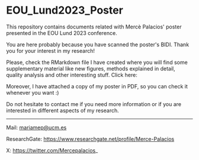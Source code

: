 # EOU_Lund2023_Poster
This repository contains documents related with Mercè Palacios' poster presented in the EOU Lund 2023 conference.

You are here probably because you have scanned the poster's BIDI. Thank you for your interest in my research!




Please, check the RMarkdown file I have created where you will find some supplementary material like new figures, methods explained in detail, quality analysis and other interesting stuff.
Click here: 

Moreover, I have attached a copy of my poster in PDF, so you can check it whenever you want :)

Do not hesitate to contact me if you need more information or if you are interested in different aspects of my research.

------------------------------------------
Mail: mariamep@ucm.es

ResearchGate: https://www.researchgate.net/profile/Merce-Palacios

X: https://twitter.com/Mercepalacios_
